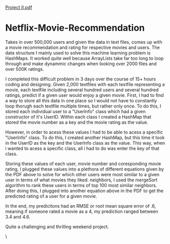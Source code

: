 [Project II.pdf](https://github.com/Nickbohm555/Netflix-Movie-Recommendation/files/6178492/Project.II.pdf)
# Netflix-Movie-Recommendation

Takes in over 500,000 users and given the data in text files, comes up with a movie recommendation and rating for respective movies and users. The data structure I mainly used to solve this machine learning problem is HashMaps. It worked quite well because ArrayLists take far too long to loop through and make dynammic changes when looking over 2000 files and over 500K ratings.

I completed this difficult problem in 3 days over the course of 15+ hours coding and designing. Given 2,000 textfiles with each textfile representing a movie, each textfile including several hundred users and several hundred ratings, predict if a given user would enjoy a given movie. First, I had to find a way to store all this data in one place so I would not have to constantly loop thorugh each textfile multiple times, but rather only once. To do this, I stored each individual user to a "UserInfo" class which had a given constructor of it's UserID. Within each class I created a HashMap that stored the movie number as a key and the movie rating as the value. 

However, in order to acess these values I had to be able to acess a specific "UserInfo" class. To do this, I created another HashMap, but this time it took in the UserID as the key and the UserInfo class as the value. This way, when i wanted to acess a specific class, all i had to do was enter the key of that class. 

Storing these values of each user, movie number and coresponding movie rating, I plugged these values into a plethora of different equations given by the PDF above to solve for which other users were most similar to a given user in terms of what movies they liked. neighbors, I used the mergeSort algorithm to rank these users in terms of top 100 most similar neighbors. After doing this, I plugged into another equation above in the PDF to get the predicted rating of a user for a given movie.

In the end, my predicitons had an RMSE or root mean square error of .6, meaning if someone rated a movie as a 4, my prediction ranged between 3.4 and 4.6.

Quite a challenging and thrilling weekend project.


\

